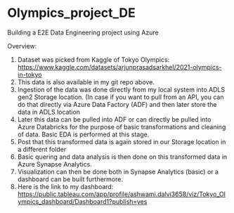 # Olympics_project_DE
Building a E2E Data Engineering project using Azure

Overview:
1. Dataset was picked from Kaggle of Tokyo Olympics: https://www.kaggle.com/datasets/arjunprasadsarkhel/2021-olympics-in-tokyo
2. This data is also available in my git repo above.
3. Ingestion of the data was done directly from my local system into ADLS gen2 Storage location. (In case if you want to pull from an API, you can do that directly via Azure Data Factory 
(ADF) and then later store the data in ADLS location
4. Later this data can be pulled into ADF or can directly be pulled into Azure Databricks for the purpose of basic transformations and cleaning of data. Basic EDA is performed at this stage.
5. Post that this transformed data is again stored in our Storage location in a different folder
6. Basic quering and data analysis is then done on this transformed data in Azure Synapse Analytics.
7. Visualization can then be done both in Synapse Analytics (basic) or a dashboard can be built furthermore.
8. Here is the link to my dashboard: https://public.tableau.com/app/profile/ashwami.dalvi3658/viz/Tokyo_Olympics_dashboard/Dashboard1?publish=yes
